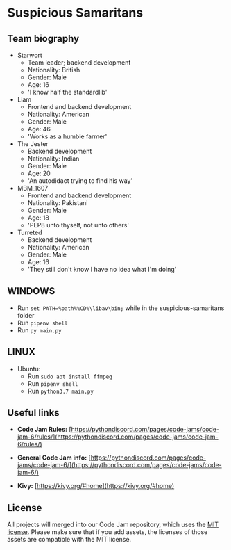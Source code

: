 # Suspicious Samaritans

## Team biography

- Starwort
  - Team leader; backend development
  - Nationality: British
  - Gender: Male
  - Age: 16
  - 'I know half the standardlib'
- Liam
  - Frontend and backend development
  - Nationality: American
  - Gender: Male
  - Age: 46
  - 'Works as a humble farmer'
- The Jester
  - Backend development
  - Nationality: Indian
  - Gender: Male
  - Age: 20
  - 'An autodidact trying to find his way'
- MBM_1607
  - Frontend and backend development
  - Nationality: Pakistani
  - Gender: Male
  - Age: 18
  - 'PEP8 unto thyself, not unto others'
- Turreted
  - Backend development
  - Nationality: American
  - Gender: Male
  - Age: 16
  - 'They still don't know I have no idea what I'm doing'

## WINDOWS

- Run `set PATH=%path%%CD%\libav\bin;` while in the suspicious-samaritans folder
- Run `pipenv shell`
- Run `py main.py`

## LINUX

- Ubuntu:
  - Run `sudo apt install ffmpeg`
  - Run `pipenv shell`
  - Run `python3.7 main.py`

## Useful links

- **Code Jam Rules:** [https://pythondiscord.com/pages/code-jams/code-jam-6/rules/](https://pythondiscord.com/pages/code-jams/code-jam-6/rules/)

- **General Code Jam info:** [https://pythondiscord.com/pages/code-jams/code-jam-6/](https://pythondiscord.com/pages/code-jams/code-jam-6/)

- **Kivy:** [https://kivy.org/#home](https://kivy.org/#home)

## License

All projects will merged into our Code Jam repository, which uses the [MIT license](../LICENSE). Please make sure that if you add assets, the licenses of those assets are compatible with the MIT license.
